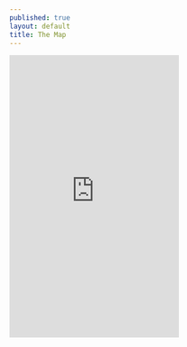 ```yaml
---
published: true
layout: default
title: The Map
---
```

<div>
<iframe class='col12' height='500px' frameBorder='0' src='https://a.tiles.mapbox.com/v4/mayarichman.hcj5p0c5/attribution,zoompan,zoomwheel,geocoder,share.html?access_token=pk.eyJ1IjoibWF5YXJpY2htYW4iLCJhIjoiUERHM09McyJ9.X8WFcyVOfmngZMXFnNs2fA'></iframe>
</div>